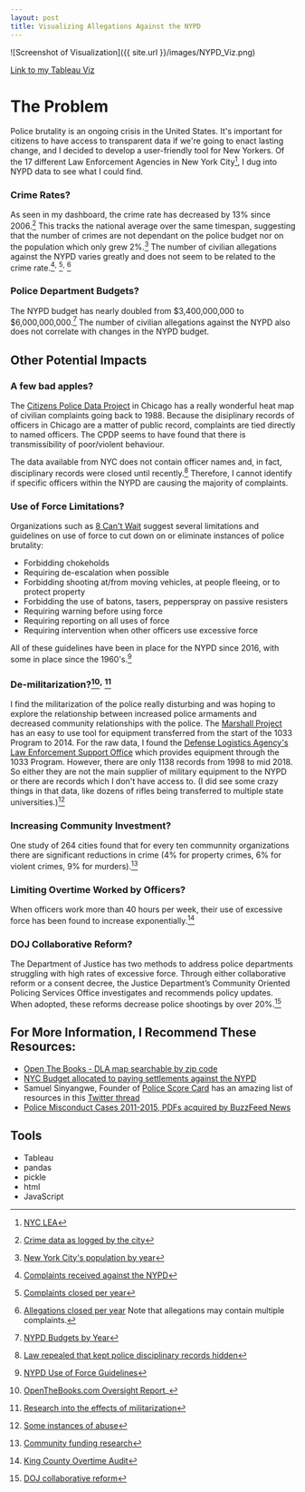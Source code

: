 ```yaml
---
layout: post
title: Visualizing Allegations Against the NYPD
---
```

![Screenshot of Visualization]({{ site.url }}/images/NYPD_Viz.png)

[Link to my Tableau Viz](https://public.tableau.com/shared/DYHY72DXN?:display_count=y&:origin=viz_share_link)

# The Problem

Police brutality is an ongoing crisis in the United States. It's important for citizens to have access to transparent data if we're going to enact lasting change, and I decided to develop a user-friendly tool for New Yorkers.  Of the 17 different Law Enforcement Agencies in New York City[^fn-agencies], I dug into NYPD data to see what I could find.


### Crime Rates?

As seen in my dashboard, the crime rate has decreased by 13% since 2006.[^fn-crime-reports]  This tracks the national average over the same timespan, suggesting that the number of crimes are not dependant on the police budget nor on the population which only grew 2%.[^fn-population]  The number of civilian allegations against the NYPD varies greatly and does not seem to be related to the crime rate.[^fn-complaints1]<sup>,</sup> [^fn-complaints2]<sup>,</sup> [^fn-complaints3]


### Police Department Budgets?

The NYPD budget has nearly doubled from $3,400,000,000 to $6,000,000,000.[^fn-budget]  The number of civilian allegations against the NYPD also does not correlate with changes in the NYPD budget.


## Other Potential Impacts
### A few bad apples?

The [Citizens Police Data Project](https://beta.cpdp.co/) in Chicago has a really wonderful heat map of civilian complaints going back to 1988.  Because the disiplinary records of officers in Chicago are a matter of public record, complaints are tied directly to named officers.  The CPDP seems to have found that there is transmissibility of poor/violent behaviour.

The data available from NYC does not contain officer names and, in fact, disciplinary records were closed until recently.[^fn-discipline] Therefore, I cannot identify if specific officers within the NYPD are causing the majority of complaints. 


### Use of Force Limitations?

Organizations such as [8 Can't Wait](https://8cantwait.org/) suggest several limitations and guidelines on use of force to cut down on or eliminate instances of police brutality: 

* Forbidding chokeholds
* Requiring de-escalation when possible
* Forbidding shooting at/from moving vehicles, at people fleeing, or to protect property
* Forbidding the use of batons, tasers, pepperspray on passive resisters
* Requiring warning before using force
* Requiring reporting on all uses of force
* Requiring intervention when other officers use excessive force 

All of these guidelines have been in place for the NYPD since 2016, with some in place since the 1960's.[^fn-force]

### De-militarization?[^fn-militarization]<sup>,</sup> [^fn-militarization-research]

I find the militarization of the police really disturbing and was hoping to explore the relationship between increased police armaments and decreased community relationships with the police.  The [Marshall Project](https://www.themarshallproject.org/2014/12/03/the-pentagon-finally-details-its-weapons-for-cops-giveaway#dod-graphic) has an easy to use tool for equipment transferred from the start of the 1033 Program to 2014.  For the raw data, I found the [Defense Logistics Agency's Law Enforcement Support Office](https://www.dla.mil/DispositionServices/FOIA/EFOIALibrary/) which provides equipment through the 1033 Program.  However, there are only 1138 records from 1998 to mid 2018.  So either they are not the main supplier of military equipment to the NYPD or there are records which I don't have access to.  (I did see some crazy things in that data, like dozens of rifles being transferred to multiple state universities.)[^fn-abuses_ten_thirty-three]

### Increasing Community Investment?
One study of 264 cities found that for every ten communnity organizations there are significant reductions in crime (4% for property crimes, 6% for violent crimes, 9% for murders).[^fn-community]  

### Limiting Overtime Worked by Officers?
When officers work more than 40 hours per week, their use of excessive force has been found to increase exponentially.[^fn-overtime]
 
### DOJ Collaborative Reform?
The Department of Justice has two methods to address police departments struggling with high rates of excessive force.  Through either collaborative reform or a consent decree, the Justice Department’s Community Oriented Policing Services Office investigates and recommends policy updates.  When adopted, these reforms decrease police shootings by over 20%.[^fn-DOJ] 

## For More Information, I Recommend These Resources:
* [Open The Books - DLA map searchable by zip code](https://www.openthebooks.com/maps/?Map=1&MapType=Pin&Zip=20740)  
* [NYC Budget allocated to paying settlements against the NYPD](https://data.cityofnewyork.us/City-Government/Claims-Report-Underlying-Settlements-and-Claims-Fi/ex6k-ym48)  
* Samuel Sinyangwe, Founder of [Police Score Card](https://policescorecard.org/) has an amazing list of resources in this [Twitter thread](https://twitter.com/samswey/status/1180655701271732224)  
* [Police Misconduct Cases 2011-2015, PDFs acquired by BuzzFeed News](https://www.buzzfeednews.com/article/kendalltaggart/nypd-police-misconduct-database)  

[^fn-discipline]: [Law repealed that kept police disciplinary records hidden](https://brooklyneagle.com/articles/2020/06/10/new-york-passes-bill-to-unveil-police-discipline-records/)  
[^fn-agencies]: [NYC LEA](https://en.wikipedia.org/wiki/List_of_law_enforcement_agencies_in_New_York_(state)#New_York_City_agencies)
[^fn-crime-reports]: [Crime data as logged by the city](https://data.cityofnewyork.us/Public-Safety/NYPD-Complaint-Data-Historic/qgea-i56i/data)  
[^fn-population]: [New York City's population by year](https://worldpopulationreview.com/us-cities/new-york-city-population/)  
[^fn-complaints1]: [Complaints received against the NYPD](https://data.cityofnewyork.us/Public-Safety/Civilian-Complaint-Review-Board-CCRB-Complaints-Re/63nx-cpi9)  
[^fn-complaints2]: [Complaints closed per year](https://data.cityofnewyork.us/Public-Safety/Civilian-Complaint-Review-Board-CCRB-Complaints-Cl/fx4z-5xg2)  
[^fn-complaints3]: [Allegations closed per year](https://data.cityofnewyork.us/Public-Safety/Civilian-Complaint-Review-Board-CCRB-Allegations-C/xyq2-jjkn) Note that allegations may contain multiple complaints.  
[^fn-budget]: [NYPD Budgets by Year](https://council.nyc.gov/budget/)  
[^fn-abuses_ten_thirty-three]: [Some instances of abuse](https://www.acfcs.org/from-warfighter-to-crimefighter-the-us-1033-program-and-the-risk-of-corruption-and-misuse-of-funds/)  
[^fn-militarization]: [OpenTheBooks.com Oversight Report](https://www.openthebooks.com/assets/1/7/Oversight_Report_-_The_Miltarization_of_America_-_Traditional_Law_Enforcement_Agencies_Raw_Data_Report.pdf )_  
[^fn-militarization-research]: [Research into the effects of militarization](https://www.pnas.org/content/115/37/9181)  
[^fn-force]: [NYPD Use of Force Guidelines](https://www1.nyc.gov/assets/ccrb/downloads/pdf/investigations_pdf/pg221-01-force-guidelines.pdf)  
[^fn-community]: [Community funding research](https://journals.sagepub.com/doi/abs/10.1177/0003122417736289)  
[^fn-overtime]: [King County Overtime Audit](https://www.kingcounty.gov/~/media/depts/auditor/new-web-docs/2017/kcao-overtime-2017/kcao-overtime-2017.ashx?la=en)  
[^fn-DOJ]: [DOJ collaborative reform](https://www.vice.com/en_us/article/kznagw/jeff-sessions-is-walking-away-from-the-best-way-to-reduce-police-shootings)  


## Tools
* Tableau
* pandas
* pickle
* html
* JavaScript